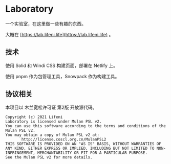 # Laboratory

一个实验室，在这里做一些有趣的东西。

大概在 [https://lab.lifeni.life](https://lab.lifeni.life) 。

## 技术

使用 Solid 和 Windi CSS 构建页面，部署在 Netlify 上。

使用 pnpm 作为包管理工具，Snowpack 作为构建工具。

## 协议相关

本项目以 木兰宽松许可证 第2版 开放源代码。

```
Copyright (c) 2021 Lifeni
Laboratory is licensed under Mulan PSL v2.
You can use this software according to the terms and conditions of the Mulan PSL v2.
You may obtain a copy of Mulan PSL v2 at:
       http://license.coscl.org.cn/MulanPSL2
THIS SOFTWARE IS PROVIDED ON AN "AS IS" BASIS, WITHOUT WARRANTIES OF ANY KIND, EITHER EXPRESS OR IMPLIED, INCLUDING BUT NOT LIMITED TO NON-INFRINGEMENT, MERCHANTABILITY OR FIT FOR A PARTICULAR PURPOSE.
See the Mulan PSL v2 for more details.
```